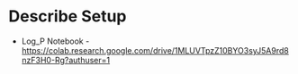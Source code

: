 # Describe Setup


- Log_P Notebook - https://colab.research.google.com/drive/1MLUVTpzZ10BYO3syJ5A9rd8nzF3H0-Rg?authuser=1
